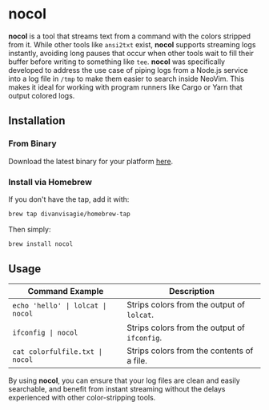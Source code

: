 # nocol

**nocol** is a tool that streams text from a command with the colors stripped from it. While other tools like `ansi2txt` exist, **nocol** supports streaming logs instantly, avoiding long pauses that occur when other tools wait to fill their buffer before writing to something like `tee`. **nocol** was specifically developed to address the use case of piping logs from a Node.js service into a log file in `/tmp` to make them easier to search inside NeoVim. This makes it ideal for working with program runners like Cargo or Yarn that output colored logs.

## Installation

### From Binary

Download the latest binary for your platform [here](https://github.com/divanvisagie/nocol/releases).

### Install via Homebrew

If you don't have the tap, add it with: 
```sh
brew tap divanvisagie/homebrew-tap
```

Then simply:
```sh
brew install nocol
```

## Usage

| Command Example                 | Description                                        |
|---------------------------------|----------------------------------------------------|
| `echo 'hello' \| lolcat \| nocol` | Strips colors from the output of `lolcat`.       |
| `ifconfig \| nocol`             | Strips colors from the output of `ifconfig`.      |
| `cat colorfulfile.txt \| nocol` | Strips colors from the contents of a file.        |

By using **nocol**, you can ensure that your log files are clean and easily searchable, and benefit from instant streaming without the delays experienced with other color-stripping tools.
